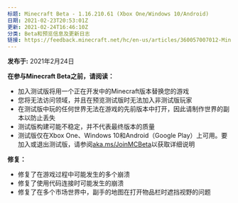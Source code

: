 ```yaml
---
标题: Minecraft Beta - 1.16.210.61 (Xbox One/Windows 10/Android)
日期: 2021-02-23T20:53:01Z
更新: 2021-02-24T16:46:10Z
分类: Beta和预览信息及更新日志
链接: https://feedback.minecraft.net/hc/en-us/articles/360057007012-Minecraft-Beta-1-16-210-61-Xbox-One-Windows-10-Android
---
```


**发布于:** 2021年2月24日

**在参与Minecraft Beta之前，请阅读：**

- 加入测试版将用一个正在开发中的Minecraft版本替换您的游戏
- 您将无法访问领域，并且在预览测试版时无法加入非测试版玩家
- 在测试版中玩的任何世界无法在游戏的先前版本中打开，因此请制作世界的副本以防止丢失
- 测试版构建可能不稳定，并不代表最终版本的质量
- 测试版仅在Xbox One、Windows 10和Android（Google Play）上可用。要加入或退出测试版，请参阅[aka.ms/JoinMCBeta](https://aka.ms/JoinMCBeta)以获取详细说明

**修复：**

- 修复了在游戏过程中可能发生的多个崩溃
- 修复了使用代码连接时可能发生的崩溃
- 修复了在多个市场世界中，副手的地图在打开物品栏时遮挡视野的问题